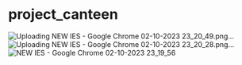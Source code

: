 # project_canteen 


![Uploading NEW IES - Google Chrome 02-10-2023 23_20_49.png…]()
![Uploading NEW IES - Google Chrome 02-10-2023 23_20_28.png…]()
![NEW IES - Google Chrome 02-10-2023 23_19_56](https://github.com/Rishabhsinghinfo/project_canteen1new20230716T152024Z-001/assets/137528379/683143ca-872d-482d-9281-2c3b4f3b20a9)
